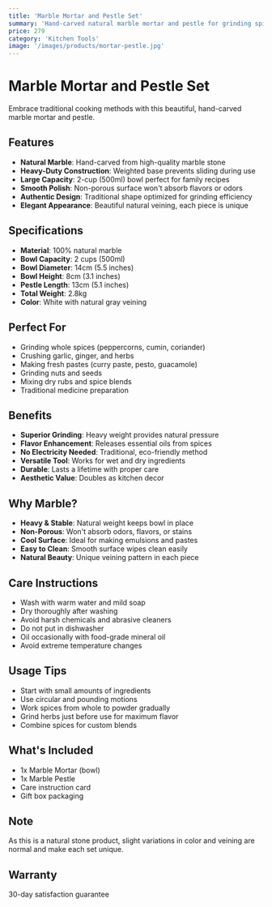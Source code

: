 ```yaml
---
title: 'Marble Mortar and Pestle Set'
summary: 'Hand-carved natural marble mortar and pestle for grinding spices and herbs'
price: 279
category: 'Kitchen Tools'
image: '/images/products/mortar-pestle.jpg'
---
```


# Marble Mortar and Pestle Set

Embrace traditional cooking methods with this beautiful, hand-carved marble mortar and pestle.

## Features

- **Natural Marble**: Hand-carved from high-quality marble stone
- **Heavy-Duty Construction**: Weighted base prevents sliding during use
- **Large Capacity**: 2-cup (500ml) bowl perfect for family recipes
- **Smooth Polish**: Non-porous surface won't absorb flavors or odors
- **Authentic Design**: Traditional shape optimized for grinding efficiency
- **Elegant Appearance**: Beautiful natural veining, each piece is unique

## Specifications

- **Material**: 100% natural marble
- **Bowl Capacity**: 2 cups (500ml)
- **Bowl Diameter**: 14cm (5.5 inches)
- **Bowl Height**: 8cm (3.1 inches)
- **Pestle Length**: 13cm (5.1 inches)
- **Total Weight**: 2.8kg
- **Color**: White with natural gray veining

## Perfect For

- Grinding whole spices (peppercorns, cumin, coriander)
- Crushing garlic, ginger, and herbs
- Making fresh pastes (curry paste, pesto, guacamole)
- Grinding nuts and seeds
- Mixing dry rubs and spice blends
- Traditional medicine preparation

## Benefits

- **Superior Grinding**: Heavy weight provides natural pressure
- **Flavor Enhancement**: Releases essential oils from spices
- **No Electricity Needed**: Traditional, eco-friendly method
- **Versatile Tool**: Works for wet and dry ingredients
- **Durable**: Lasts a lifetime with proper care
- **Aesthetic Value**: Doubles as kitchen decor

## Why Marble?

- **Heavy & Stable**: Natural weight keeps bowl in place
- **Non-Porous**: Won't absorb odors, flavors, or stains
- **Cool Surface**: Ideal for making emulsions and pastes
- **Easy to Clean**: Smooth surface wipes clean easily
- **Natural Beauty**: Unique veining pattern in each piece

## Care Instructions

- Wash with warm water and mild soap
- Dry thoroughly after washing
- Avoid harsh chemicals and abrasive cleaners
- Do not put in dishwasher
- Oil occasionally with food-grade mineral oil
- Avoid extreme temperature changes

## Usage Tips

- Start with small amounts of ingredients
- Use circular and pounding motions
- Work spices from whole to powder gradually
- Grind herbs just before use for maximum flavor
- Combine spices for custom blends

## What's Included

- 1x Marble Mortar (bowl)
- 1x Marble Pestle
- Care instruction card
- Gift box packaging

## Note

As this is a natural stone product, slight variations in color and veining are normal and make each set unique.

## Warranty

30-day satisfaction guarantee
